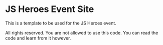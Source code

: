 # JS Heroes Event Site

This is a template to be used for the JS Heroes event. 

All rights reserved. You are not allowed to use this code. You can read the code and learn from it however.

